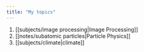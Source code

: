 ```yaml
---
title: "My topics"
---
```

1. [[subjects/image processing|Image Processing]]
2. [[notes/subatomic particles|Particle Physics]]
4. [[subjects/climate|climate]]
